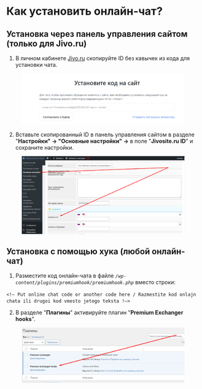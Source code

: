 # Как установить онлайн-чат?

## **Установка через панель управления сайтом (только для Jivo.ru)**

1. В личном кабинете [Jivo.ru](https://www.jivo.ru/) скопируйте ID без кавычек из кода для установки чата.

<figure><img src="../../.gitbook/assets/image (1074).png" alt=""><figcaption></figcaption></figure>

2. Вставьте скопированный ID в панель управления сайтом в разделе "**Настройки" → "Основные настройки" →** в поле "**Jivosite.ru ID**" и сохраните настройки.

<figure><img src="../../.gitbook/assets/Screenshot_28 (1).png" alt=""><figcaption></figcaption></figure>

## **Установка с помощью хука (любой онлайн-чат)**

1. Разместите код онлайн-чата в файле _`/wp-content/plugins/premiumhook/premiumhook.php`_ вместо строки:

`<!— Put online chat code or another code here / Razmestite kod onlajn chata ili drugoi kod vmesto jetogo teksta !—>`

2. В разделе "**Плагины**" активируйте плагин "**Premium Exchanger hooks**".

<figure><img src="../../.gitbook/assets/Screenshot_29.png" alt=""><figcaption></figcaption></figure>

